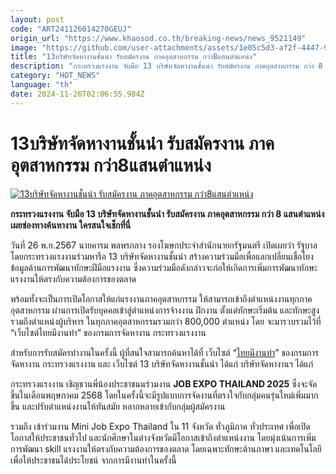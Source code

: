 ```yaml
---
layout: post
code: "ART241126014270GEUJ"
origin_url: "https://www.khaosod.co.th/breaking-news/news_9521149"
image: "https://github.com/user-attachments/assets/1e05c5d3-af2f-4447-930f-03803127df92"
title: "13บริษัทจัดหางานชั้นนำ รับสมัครงาน ภาคอุตสาหกรรม กว่า8แสนตำแหน่ง"
description: "กระทรวงแรงงาน จับมือ 13 บริษัทจัดหางานชั้นนำ รับสมัครงาน ภาคอุตสาหกรรม กว่า 8 แสนตำแหน่ง เผยช่องทางค้นหางาน ใครสนใจเช็กที่นี่"
category: "HOT_NEWS"
language: "th"
date: 2024-11-26T02:06:55.984Z
---
```


# 13บริษัทจัดหางานชั้นนำ รับสมัครงาน ภาคอุตสาหกรรม กว่า8แสนตำแหน่ง

[![13บริษัทจัดหางานชั้นนำ รับสมัครงาน ภาคอุตสาหกรรม กว่า8แสนตำแหน่ง](https://www.khaosod.co.th/wpapp/uploads/2024/11/Recruitment.jpg "13บริษัทจัดหางานชั้นนำ รับสมัครงาน ภาคอุตสาหกรรม กว่า8แสนตำแหน่ง")](https://www.khaosod.co.th/wpapp/uploads/2024/11/Recruitment.jpg)

**กระทรวงแรงงาน จับมือ 13 บริษัทจัดหางานชั้นนำ รับสมัครงาน ภาคอุตสาหกรรม กว่า 8 แสนตำแหน่ง เผยช่องทางค้นหางาน ใครสนใจเช็กที่นี่**

วันที่ 26 พ.ย.2567 นายคารม พลพรกลาง รองโฆษกประจำสำนักนายกรัฐมนตรี เปิดเผยว่า รัฐบาลโดยกระทรวงแรงงานร่วมหารือ 13 บริษัทจัดหางานชั้นนำ สร้างความร่วมมือเพื่อแลกเปลี่ยนเชื่อโยงข้อมูลด้านการพัฒนาทักษะฝีมือแรงงาน ซึ่งความร่วมมือดังกล่าวจะก่อให้เกิดการเพิ่มการพัฒนาทักษะแรงงานให้ตรงกับความต้องการของตลาด

พร้อมทั้งจะเป็นการเปิดโอกาสให้แก่แรงงานภาคอุตสาหกรรม ให้สามารถเข้าถึงตำแหน่งงานทุกภาคอุตสาหกรรม ผ่านการเปิดรับบุคคลเข้าสู่ตำแหน่งการจ้างงาน ฝึกงาน ตั้งแต่ทักษะเริ่มต้น และทักษะสูงรวมถึงตำแหน่งผู้บริหาร ในทุกภาคอุตสาหกรรมรวมกว่า 800,000 ตำแหน่ง โดย จะมารวบรวมไว้ที่ “เว็บไซต์ไทยมีงานทำ” ของกรมการจัดหางาน กระทรวงแรงงาน

สำหรับการรับสมัครทำงานในครั้งนี้ ผู้ที่สนใจสามารถค้นหาได้ที่ เว็บไซต์ “[ไทยมีงานทำ](https://xn--72c5abh2bf8icw0m9d.doe.go.th/)” ของกรมการจัดหางาน กระทรวงแรงงาน และ เว็บไซต์ 13 บริษัทจัดหางานชั้นนำ ได้แก่ บริษัทจัดหางานฯ ได้แก่

กระทรวงแรงงาน เชิญชวนพี่น้องประชาชนนร่วมงาน **JOB EXPO THAILAND 2025** ซึ่งจะจัดขึ้นในเดือนพฤษภาคม 2568 โดยในครั้งนี้จะมีรูปแบบการจัดงานที่ตรงใจกับกลุ่มคนรุ่นใหม่เพิ่มมากขึ้น และปรับตำแหน่งงานให้ทันสมัย หลากหลายเข้ากับกลุ่มผู้สมัครงาน

รวมถึง เข้าร่วมงาน Mini Job Expo Thailand ใน 11 จังหวัด ทั่วภูมิภาค ทั่วประเทศ เพื่อเปิดโอกาสให้ประชาชนทั่วไป และนักศึกษาในต่างจังหวัดมีโอกาสเข้าถึงตำแหน่งงาน โดยมุ่งเน้นการเพิ่มการพัฒนา skill แรงงานให้ตรงกับความต้องการของตลาด โดยเฉพาะทักษะด้านภาษา และเทคโนโลยี เพื่อให้ประชาชนได้ประโยชน์ จากการมีงานทำในครั้งนี้